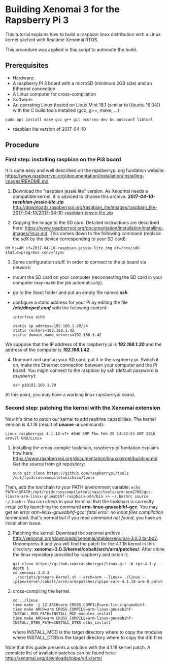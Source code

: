 # Building Xenomai 3 for the Rapsberry Pi 3

This tutorial explains how to build a raspbian linux distribution with a Linux kernel pached with Realtime Xenomai RTOS.

This procedure was applied in this script to automate the build.

## Prerequisites

 * Hardware:
  * A raspberry Pi 3 board with a microSD (minimum 2GB size) and an Ethernet connection
  * A Linux computer for cross-compilation
 * Software:
  * An operating Linux (tested on Linux Mint 18.1 (similar to Ubuntu 16.04)) with the C build tools installed (gcc, g++, make, ...)
  ```
  sudo apt install make gcc g++ git ncurses-dev bc autoconf libtool
  ```
  * raspbian lite version of 2017-04-10

## Procedure

### First step: installing raspbian on the Pi3 board

It is quite easy and well described on the rapsberrypi.org fundation website:
https://www.raspberrypi.org/documentation/installation/installing-images/README.md

1. Download the "raspbian jessie lite" version. As Xenomai needs a compatible kernel, it is adviced to choose this archive: ***2017-04-10-raspbian-jessie-lite.zip***
http://downloads.raspberrypi.org/raspbian_lite/images/raspbian_lite-2017-04-10/2017-04-10-raspbian-jessie-lite.zip

2. Copying the image to the SD card. Detailed instructions are described here: https://www.raspberrypi.org/documentation/installation/installing-images/linux.md. This comes down to the following command (replace the sdX by the device corresponding to your SD card):
```
dd bs=4M if=2017-04-10-raspbian-jessie-lite.img of=/dev/sdX status=progress conv=fsync
```

3. Some configuration stuff. In order to connect to the pi board via network:
 * mount the SD card on your computer (reconnecting the SD card in your computer may make the job automatically).
 * go to the /boot folder and put an empty file named ***ssh***
 * configure a static address for your Pi by editing the file ***/etc/dhcpcd.conf*** with the following content:

    ```
    interface eth0

    static ip_address=192.168.1.20/24
    static routers=192.168.1.42
    static domain_name_servers=192.168.1.42
    ```
We suppose that the IP address of the raspberry pi is ***192.168.1.20*** and the address of the computer is ***192.168.1.42***.

4. Unmount and unplug your SD card, put it in the raspberry pi. Switch it on, make the Ethernet connection between your computer and the Pi board. You might connect to the raspbian by ssh (default password is *raspberry*):
    ```
    ssh pi@192.168.1.20
    ```

At this point, you may have a working linux rapsberrypi board.

### Second step: patching the kernel with the Xenomai extension

Now it's time to patch our kernel to add realtime capabilities.
The kernel version is 4.1.18 (result of **uname -a** command):
```
Linux raspberrypi 4.1.18-v7+ #846 SMP Thu Feb 25 14:22:53 GMT 2016 armv7l GNU/Linux
```

1. Installing the cross-compile toolchain, raspberry pi fundation explains how here:
https://www.raspberrypi.org/documentation/linux/kernel/building.md.
Get the source from git repository:

    ```
    sudo git clone https://github.com/raspberrypi/tools /opt/rpi3crosscompiletoolchain/tools
    ```
Then, add the toolchain to your PATH environment variable:
    ```
    echo PATH=\$PATH:/opt/rpi3crosscompiletoolchain/tools/arm-bcm2708/gcc-linaro-arm-linux-gnueabihf-raspbian-x64/bin >> ~/.bashrc
    source ~/.bashrc
    ```
You can check in your terminal that the toolchain is correclty installed by launching the command **arm-linux-gnueabihf-gcc**. You may get an error *arm-linux-gnueabihf-gcc: fatal error: no input files
compilation terminated.* that's normal but if you read *command not found*, you have an installation issue.

2. Patching the kernel. Download the xenomai archive :  http://xenomai.org/downloads/xenomai/stable/xenomai-3.0.3.tar.bz2. Uncompress it and you will find the patch for the 4.1.18 kernel in this directory: **xenomai-3.0.3/kernel/cobalt/arch/arm/patches/**. After clone the linux repository provided by raspberry and patch it:
    ```
    git clone https://github.com/raspberrypi/linux.git -b rpi-4.1.y --depth 1
    cd xenomai-3.0.3
     ./scripts/prepare-kernel.sh --arch=arm --linux=../linux --ipipe=kernel/cobalt/arch/arm/patches/ipipe-core-4.1.18-arm-8.patch
    ```


3. cross-compiling the kernel.
    ```    
    cd ../linux
    time make -j 12 ARCH=arm CROSS_COMPILE=arm-linux-gnueabihf-
    time make ARCH=arm CROSS_COMPILE=arm-linux-gnueabihf- INSTALL_MOD_PATH=INSTALL_MOD modules_install
    time make ARCH=arm CROSS_COMPILE=arm-linux-gnueabihf- INSTALL_DTBS_PATH=INSTALL_DTBS dtbs_install
    ```
    where INSTALL_MOD is the target directory where to copy the modules
    where INSTALL_DTBS is the target directory where to copy the dtb files

Note that this guide presents a solution with the 4.1.18 kernel patch. A complete list of available patches can be found here: http://xenomai.org/downloads/ipipe/v4.x/arm/
